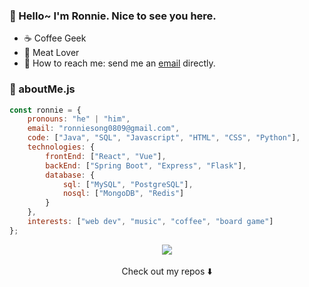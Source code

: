 ### :wave: Hello~ I'm Ronnie. Nice to see you here.
 - :coffee: Coffee Geek
 - :meat_on_bone: Meat Lover
 - :incoming_envelope: How to reach me: send me an [email](mailto:ronniesong0809@gmail.com) directly.

### :memo: aboutMe.js

```javascript
const ronnie = {
    pronouns: "he" | "him",
    email: "ronniesong0809@gmail.com",
    code: ["Java", "SQL", "Javascript", "HTML", "CSS", "Python"],
    technologies: {
        frontEnd: ["React", "Vue"],
        backEnd: ["Spring Boot", "Express", "Flask"],
        database: {
            sql: ["MySQL", "PostgreSQL"],
            nosql: ["MongoDB", "Redis"]
        }
    },
    interests: ["web dev", "music", "coffee", "board game"]
};
```
 
<div align="center">
 <img src="https://github-readme-stats.vercel.app/api?username=ronniesong0809&count_private=true&include_all_commits=true&show_icons=true&icon_color=0366d6&text_color=24292e&bg_color=ffffff&hide_title=true" />
</div><br/>
<div align="center">
 Check out my repos ⬇️  
</div>
